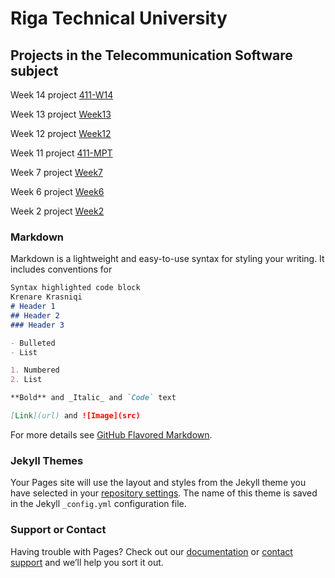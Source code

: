 # Riga Technical University

## Projects in the Telecommunication Software subject 

Week 14 project [411-W14](https://github.com/KrenareKrasniqi/411-W14/blob/master/README.md)

Week 13 project [Week13](https://github.com/KrenareKrasniqi/Week13/blob/master/README.md)

Week 12 project [Week12](https://github.com/KrenareKrasniqi/Week12/blob/master/README.md)

Week 11 project [411-MPT](https://github.com/KrenareKrasniqi/411-MTP/blob/master/README.md)

Week 7 project [Week7](https://github.com/KrenareKrasniqi/Week7/blob/master/README.md)

Week 6 project [Week6](https://github.com/KrenareKrasniqi/Week6/blob/master/README.md)

Week 2 project [Week2](https://github.com/KrenareKrasniqi/Week2/blob/master/README.md)







### Markdown

Markdown is a lightweight and easy-to-use syntax for styling your writing. It includes conventions for

```markdown
Syntax highlighted code block
Krenare Krasniqi
# Header 1
## Header 2
### Header 3

- Bulleted
- List

1. Numbered
2. List

**Bold** and _Italic_ and `Code` text

[Link](url) and ![Image](src)
```

For more details see [GitHub Flavored Markdown](https://guides.github.com/features/mastering-markdown/).

### Jekyll Themes

Your Pages site will use the layout and styles from the Jekyll theme you have selected in your [repository settings](https://github.com/KrenareKrasniqi/KrenareKrasniqi.github.io/settings). The name of this theme is saved in the Jekyll `_config.yml` configuration file.

### Support or Contact

Having trouble with Pages? Check out our [documentation](https://help.github.com/categories/github-pages-basics/) or [contact support](https://github.com/contact) and we’ll help you sort it out.
